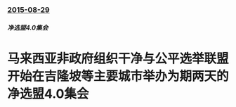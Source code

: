 ### [2015-08-29](/zh/news/2015/08/29/index.md)

##### 净选盟4.0集会
# 马来西亚非政府组织干净与公平选举联盟开始在吉隆坡等主要城市举办为期两天的净选盟4.0集会



